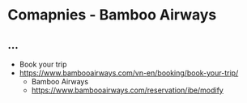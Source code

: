 # Comapnies - Bamboo Airways

## ...

- Book your trip
- https://www.bambooairways.com/vn-en/booking/book-your-trip/
  - Bamboo Airways
  - https://www.bambooairways.com/reservation/ibe/modify
